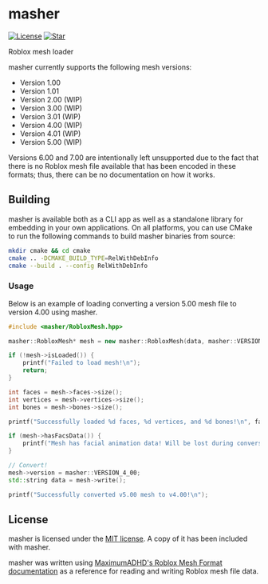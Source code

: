 # masher

[![License](https://img.shields.io/github/license/lrre-foss/masher)](https://github.com/lrre-foss/masher/blob/trunk/LICENSE)
[![Star](https://img.shields.io/github/stars/lrre-foss/masher?style=social)](https://github.com/lrre-foss/masher/stargazers)

Roblox mesh loader

masher currently supports the following mesh versions:

- Version 1.00
- Version 1.01
- Version 2.00 (WIP)
- Version 3.00 (WIP)
- Version 3.01 (WIP)
- Version 4.00 (WIP)
- Version 4.01 (WIP)
- Version 5.00 (WIP)

Versions 6.00 and 7.00 are intentionally left unsupported due to the fact that there is no Roblox mesh file available that has been encoded in these formats; thus, there can be no documentation on how it works. 

## Building

masher is available both as a CLI app as well as a standalone library for embedding in your own applications. On all platforms, you can use CMake to run the following commands to build masher binaries from source:

```sh
mkdir cmake && cd cmake
cmake .. -DCMAKE_BUILD_TYPE=RelWithDebInfo
cmake --build . --config RelWithDebInfo
```

### Usage

Below is an example of loading converting a version 5.00 mesh file to version 4.00 using masher.

```cpp
#include <masher/RobloxMesh.hpp>

masher::RobloxMesh* mesh = new masher::RobloxMesh(data, masher::VERSION_5_00);

if (!mesh->isLoaded()) {
    printf("Failed to load mesh!\n");
    return;
}

int faces = mesh->faces->size();
int vertices = mesh->vertices->size();
int bones = mesh->bones->size();

printf("Successfully loaded %d faces, %d vertices, and %d bones!\n", faces, vertices, bones);

if (mesh->hasFacsData()) {
    printf("Mesh has facial animation data! Will be lost during conversion.\n");
}

// Convert!
mesh->version = masher::VERSION_4_00;
std::string data = mesh->write();

printf("Successfully converted v5.00 mesh to v4.00!\n");
```

## License

masher is licensed under the [MIT license](https://github.com/lrre-foss/masher/blob/trunk/LICENSE). A copy of it has been included with masher.

masher was written using [MaximumADHD's Roblox Mesh Format documentation](https://devforum.roblox.com/t/roblox-mesh-format/326114) as a reference for reading and writing Roblox mesh file data.
